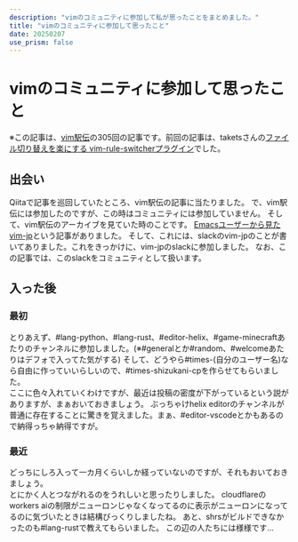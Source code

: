 ```yaml
---
description: "vimのコミュニティに参加して私が思ったことをまとめました。"
title: "vimのコミュニティに参加して思ったこと"
date: 20250207
use_prism: false
---
```

# vimのコミュニティに参加して思ったこと
※この記事は、[vim駅伝](https://vim-jp.org/ekiden/)の305回の記事です。前回の記事は、taketsさんの[ファイル切り替えを楽にする vim-rule-switcherプラグイン](https://zenn.dev/takets/articles/eab18374e758f5)でした。
## 出会い
Qiitaで記事を巡回していたところ、vim駅伝の記事に当たりました。
で、vim駅伝には参加したのですが、この時はコミュニティには参加していません。
そして、vim駅伝のアーカイブを見ていた時のことです。
[Emacsユーザーから見たvim-jp](https://www.takeokunn.org/posts/poem/20240117104306-perspective_of_vim_jp_from_emacser/)という記事がありました。
そして、これには、slackのvim-jpのことが書いてありました。これをきっかけに、vim-jpのslackに参加しました。
なお、この記事では、このslackをコミュニティとして扱います。
## 入った後
### 最初
とりあえず、#lang-python、#lang-rust、#editor-helix、#game-minecraftあたりのチャンネルに参加しました。(※#generalとか#random、#welcomeあたりはデフォで入ってた気がする)
そして、どうやら#times-(自分のユーザー名)なら自由に作っていいらしいので、#times-shizukani-cpを作らせてもらいました。  
ここに色々入れていくわけですが、最近は投稿の密度が下がっているという説がありますが、まぁおいておきましょう。
ぶっちゃけhelix editorのチャンネルが普通に存在することに驚きを覚えました。まぁ、#editor-vscodeとかもあるので納得っちゃ納得ですが。
### 最近
どっちにしろ入って一カ月くらいしか経っていないのですが、それもおいておきましょう。  
とにかく人とつながれるのをうれしいと思ったりしました。
cloudflareのworkers aiの制限がニューロンじゃなくなってるのに表示がニューロンになってるのに気づいたときは結構びっくりしましたね。
あと、shrsがビルドできなかったのも#lang-rustで教えてもらいました。
この辺の人たちには様様です…
